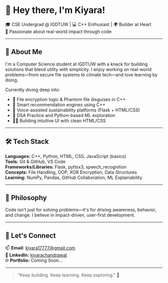 # 👋 Hey there, I'm Kiyara!

🎓 CSE Undergrad @ IGDTUW | 💻 C++ Enthusiast | 🌍 Builder at Heart  
🌿 Passionate about real-world impact through code

---

## 🚀 About Me

I'm a Computer Science student at IGDTUW with a knack for building solutions that blend utility with simplicity. I enjoy working on real-world problems—from secure file systems to climate tech—and love learning by doing.

Currently diving deep into:
- 🔐 File encryption logic & Phantom file disguises in C++
- 🛒 Smart recommendation engines using C++
- 🌱 Voice-assisted sustainability platforms (Flask + HTML/CSS)
- 🧠 DSA Practice and Python-based ML exploration
- 👩‍💻 Building intuitive UI with clean HTML/CSS

---

## 🛠️ Tech Stack

**Languages:** C++, Python, HTML, CSS, JavaScript (basics)  
**Tools:** Git & GitHub, VS Code  
**Frameworks/Libraries:** Flask, pyttsx3, speech_recognition  
**Concepts:** File Handling, OOP, XOR Encryption, Data Structures  
**Learning:** NumPy, Pandas, GitHub Collaboration, ML Explainability

---


## 💬 Philosophy  
Code isn't just for solving problems—it's for driving awareness, behavior, and change. I believe in impact-driven, user-first development.

---

## 🤝 Let's Connect

📫 **Email:** kiyara17777@gmail.com  
💼 **LinkedIn:** [kiyarachandrawat](https://www.linkedin.com/in/kiyarachandrawat/)  
🌐 **Portfolio:** Coming Soon...

---

> "Keep building. Keep learning. Keep exploring." 🚀
